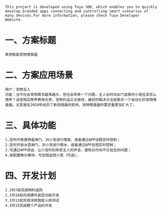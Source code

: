     This project is developed using Tuya SDK, which enables you to quickly develop branded apps connecting and controlling smart scenarios of many devices.For more information, please check Tuya Developer Website.
一、方案标题
===
    家用智能宠物喂食器
二、方案应用场景
===
    用户：宠物主人
    功能：当今社会宠物需求越来越大，但也会带来一个问题，主人长时间出门自家的小宠应该怎么喂养？送宠物店寄养费用太贵，宠物托运又太麻烦，最好的解决方法就是买一个自动化的宠物喂食器。尤其是在2020年经历了新冠病毒的影响，宠物喂食器的需求量更加扩大了。
三、具体功能
===
    1.定时开放食物盒闸门，对小宠进行喂食，或者通过APP远程实时控制；
    2.定时开放水壶闸门，对小宠进行喂水，或者通过APP远程实时控制；
    3.可通过APP讲话，让小宠时刻熟悉主人的声音，避免长时间不见怯生的问题；
    4.装配摄像头模块，可远程监控小宠（可选）。
四、开发计划
===
    1.3月7前完成物料选购
    2.3月10前完成硬件底层功能开发
    3.3月13前完成涂鸦智能入网测试
    4.3月15完成整个产品的开发
